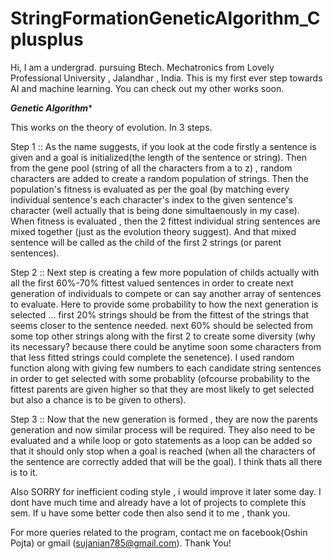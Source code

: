 # StringFormationGeneticAlgorithm_Cplusplus
Hi, I  am a undergrad. pursuing Btech. Mechatronics from Lovely Professional University , Jalandhar , India. This is my first ever step towards AI and machine learning. You can check out my other works soon.

*******Genetic Algorithm********

This works on the theory of evolution. In 3 steps.

Step 1 :: As the name suggests, if you look at the code firstly a sentence is given and a goal is initialized(the length of the sentence or string). Then from the gene pool (string of all the characters from a to z) , random characters are added to create a random population of strings. Then the population's fitness is evaluated as per the goal (by matching every individual sentence's each character's index to the given sentence's character (well actually that is being done simultaenously in my case). When fitness is evaluated , then the 2 fittest individual string sentences are mixed together (just as the evolution theory suggest). And that mixed sentence will be called as the child of the first 2 strings (or parent sentences).

Step 2 :: Next step is creating a few more population of childs actually with all the first 60%-70% fittest valued sentences in order to create next generation of individuals to compete or can say another array of sentences to evaluate. Here to provide some probability to how the next generation is selected ... first 20% strings should be from the fittest of the strings that seems closer to the sentence needed. next 60% should be selected from some top other strings along with the first 2 to create some diversity (why its necessary? because there could be anytime soon some characters from that less fitted strings could complete the senetence). I used random function along with giving few numbers to each candidate string sentences in order to get selected with some probablity (ofcourse probability to the fittest parents are given higher so that they are most likely to get selected but also a chance is to be given to others).

Step 3 :: Now that the new generation is formed , they are now the parents generation and now similar process will be required. They also need to be evaluated and a while loop or goto statements as a loop can be added so that it should only stop when a goal is reached (when all the characters of the sentence are correctly added that will be the goal). I think thats all there is to it.

Also SORRY for inefficient coding style , i would improve it later some day. I dont have much time and already have a lot of projects to complete this sem. If u have some better code then also send it to me , thank you.


For more queries related to the program, contact me on facebook(Oshin Pojta) or gmail (sujanian785@gmail.com).
Thank You!
